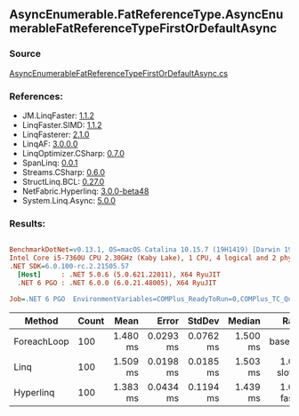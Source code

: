 ﻿## AsyncEnumerable.FatReferenceType.AsyncEnumerableFatReferenceTypeFirstOrDefaultAsync

### Source
[AsyncEnumerableFatReferenceTypeFirstOrDefaultAsync.cs](../LinqBenchmarks/AsyncEnumerable/FatReferenceType/AsyncEnumerableFatReferenceTypeFirstOrDefaultAsync.cs)

### References:
- JM.LinqFaster: [1.1.2](https://www.nuget.org/packages/JM.LinqFaster/1.1.2)
- LinqFaster.SIMD: [1.1.2](https://www.nuget.org/packages/LinqFaster.SIMD/1.0.3)
- LinqFasterer: [2.1.0](https://www.nuget.org/packages/LinqFasterer/2.1.0)
- LinqAF: [3.0.0.0](https://www.nuget.org/packages/LinqAF/3.0.0.0)
- LinqOptimizer.CSharp: [0.7.0](https://www.nuget.org/packages/LinqOptimizer.CSharp/0.7.0)
- SpanLinq: [0.0.1](https://www.nuget.org/packages/SpanLinq/0.0.1)
- Streams.CSharp: [0.6.0](https://www.nuget.org/packages/Streams.CSharp/0.6.0)
- StructLinq.BCL: [0.27.0](https://www.nuget.org/packages/StructLinq/0.27.0)
- NetFabric.Hyperlinq: [3.0.0-beta48](https://www.nuget.org/packages/NetFabric.Hyperlinq/3.0.0-beta48)
- System.Linq.Async: [5.0.0](https://www.nuget.org/packages/System.Linq.Async/5.0.0)

### Results:
``` ini

BenchmarkDotNet=v0.13.1, OS=macOS Catalina 10.15.7 (19H1419) [Darwin 19.6.0]
Intel Core i5-7360U CPU 2.30GHz (Kaby Lake), 1 CPU, 4 logical and 2 physical cores
.NET SDK=6.0.100-rc.2.21505.57
  [Host]     : .NET 5.0.6 (5.0.621.22011), X64 RyuJIT
  .NET 6 PGO : .NET 6.0.0 (6.0.21.48005), X64 RyuJIT

Job=.NET 6 PGO  EnvironmentVariables=COMPlus_ReadyToRun=0,COMPlus_TC_QuickJitForLoops=1,COMPlus_TieredPGO=1  Runtime=.NET 6.0  

```
|      Method | Count |     Mean |     Error |    StdDev |   Median |        Ratio | RatioSD | Allocated |
|------------ |------ |---------:|----------:|----------:|---------:|-------------:|--------:|----------:|
| ForeachLoop |   100 | 1.480 ms | 0.0293 ms | 0.0762 ms | 1.500 ms |     baseline |         |     538 B |
|        Linq |   100 | 1.509 ms | 0.0198 ms | 0.0185 ms | 1.503 ms | 1.08x slower |   0.13x |     894 B |
|   Hyperlinq |   100 | 1.383 ms | 0.0434 ms | 0.1194 ms | 1.439 ms | 1.08x faster |   0.12x |     722 B |
